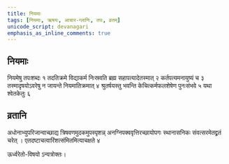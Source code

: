 ```yaml
---
title: नियमाः
tags: [नियमाः, ऋषयः, आचार-ग्लानिः, तपः, व्रतम्]
unicode_script: devanagari
emphasis_as_inline_comments: true
---
```


## नियमाः 
नियमेषु तपःशब्दः १ तदतिक्रमे विद्याकर्म निःस्रवति ब्रह्म सहापत्यादेतस्मात् २ कर्तपत्यमनायुष्यं च ३ तस्मादृषयोऽवरेषु न जायन्ते नियमातिक्रमात् ४ श्रुतर्षयस्तु भवन्ति केचित्कर्मफलशेषेण पुनःसंभवे ५ यथा श्वेतकेतुः ६

## व्रतानि 
अधोनाभ्युपरिजान्वाच्छाद्य त्रिषवणमुदकमुपस्पृशन्न् अनग्निपक्ववृत्तिरच्छायोपगः स्थानासनिकः संवत्सरमेतद्व्रतं चरेत् । एतदष्टाचत्वारिंशत्संमितमित्याचक्षते ४

ऊर्ध्वरेतो-विषयो ऽन्यत्रोक्तः।